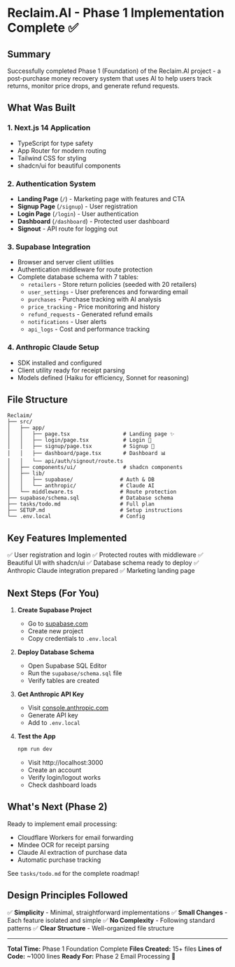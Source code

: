 # Reclaim.AI - Phase 1 Implementation Complete ✅

## Summary

Successfully completed Phase 1 (Foundation) of the Reclaim.AI project - a post-purchase money recovery system that uses AI to help users track returns, monitor price drops, and generate refund requests.

## What Was Built

### 1. Next.js 14 Application
- TypeScript for type safety
- App Router for modern routing
- Tailwind CSS for styling
- shadcn/ui for beautiful components

### 2. Authentication System
- **Landing Page** (`/`) - Marketing page with features and CTA
- **Signup Page** (`/signup`) - User registration
- **Login Page** (`/login`) - User authentication
- **Dashboard** (`/dashboard`) - Protected user dashboard
- **Signout** - API route for logging out

### 3. Supabase Integration
- Browser and server client utilities
- Authentication middleware for route protection
- Complete database schema with 7 tables:
  - `retailers` - Store return policies (seeded with 20 retailers)
  - `user_settings` - User preferences and forwarding email
  - `purchases` - Purchase tracking with AI analysis
  - `price_tracking` - Price monitoring and history
  - `refund_requests` - Generated refund emails
  - `notifications` - User alerts
  - `api_logs` - Cost and performance tracking

### 4. Anthropic Claude Setup
- SDK installed and configured
- Client utility ready for receipt parsing
- Models defined (Haiku for efficiency, Sonnet for reasoning)

## File Structure

```
Reclaim/
├── src/
│   ├── app/
│   │   ├── page.tsx                 # Landing page ✨
│   │   ├── login/page.tsx           # Login 🔐
│   │   ├── signup/page.tsx          # Signup 📝
│   │   ├── dashboard/page.tsx       # Dashboard 📊
│   │   └── api/auth/signout/route.ts
│   ├── components/ui/               # shadcn components
│   ├── lib/
│   │   ├── supabase/               # Auth & DB
│   │   └── anthropic/              # Claude AI
│   └── middleware.ts               # Route protection
├── supabase/schema.sql             # Database schema
├── tasks/todo.md                   # Full plan
├── SETUP.md                        # Setup instructions
└── .env.local                      # Config
```

## Key Features Implemented

✅ User registration and login
✅ Protected routes with middleware
✅ Beautiful UI with shadcn/ui
✅ Database schema ready to deploy
✅ Anthropic Claude integration prepared
✅ Marketing landing page

## Next Steps (For You)

1. **Create Supabase Project**
   - Go to [supabase.com](https://supabase.com)
   - Create new project
   - Copy credentials to `.env.local`

2. **Deploy Database Schema**
   - Open Supabase SQL Editor
   - Run the `supabase/schema.sql` file
   - Verify tables are created

3. **Get Anthropic API Key**
   - Visit [console.anthropic.com](https://console.anthropic.com)
   - Generate API key
   - Add to `.env.local`

4. **Test the App**
   ```bash
   npm run dev
   ```
   - Visit http://localhost:3000
   - Create an account
   - Verify login/logout works
   - Check dashboard loads

## What's Next (Phase 2)

Ready to implement email processing:
- Cloudflare Workers for email forwarding
- Mindee OCR for receipt parsing
- Claude AI extraction of purchase data
- Automatic purchase tracking

See `tasks/todo.md` for the complete roadmap!

## Design Principles Followed

✅ **Simplicity** - Minimal, straightforward implementations
✅ **Small Changes** - Each feature isolated and simple
✅ **No Complexity** - Following standard patterns
✅ **Clear Structure** - Well-organized file structure

---

**Total Time:** Phase 1 Foundation Complete
**Files Created:** 15+ files
**Lines of Code:** ~1000 lines
**Ready For:** Phase 2 Email Processing 🚀
